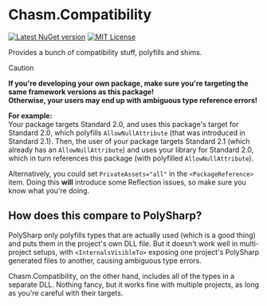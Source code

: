 # Chasm.Compatibility

[![Latest NuGet version](https://img.shields.io/nuget/v/Chasm.Compatibility)](https://www.nuget.org/packages/Chasm.Compatibility/)
[![MIT License](https://img.shields.io/github/license/Chasmical/Chasm)](../LICENSE)

Provides a bunch of compatibility stuff, polyfills and shims.



> [!CAUTION]
> **If you're developing your own package, make sure you're targeting the same framework versions as this package!**  
> **Otherwise, your users may end up with ambiguous type reference errors!**
> 
> **For example:**  
> Your package targets Standard 2.0, and uses this package's target for Standard 2.0, which polyfills `AllowNullAttribute` (that was introduced in Standard 2.1). Then, the user of your package targets Standard 2.1 (which already has an `AllowNullAttribute`) and uses your library for Standard 2.0, which in turn references this package (with polyfilled `AllowNullAttribute`).
> 
> Alternatively, you could set `PrivateAssets="all"` in the `<PackageReference>` item. Doing this **will** introduce some Reflection issues, so make sure you know what you're doing.



## How does this compare to PolySharp?

PolySharp only polyfills types that are actually used (which is a good thing) and puts them in the project's own DLL file. But it doesn't work well in multi-project setups, with `<InternalsVisibleTo>` exposing one project's PolySharp generated files to another, causing ambiguous type errors.

Chasm.Compatibility, on the other hand, includes all of the types in a separate DLL. Nothing fancy, but it works fine with multiple projects, as long as you're careful with their targets.


